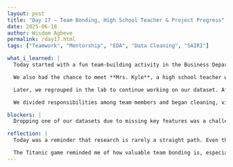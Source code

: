 ```yaml
---
layout: post
title: "Day 17 – Team Bonding, High School Teacher & Project Progress"
date: 2025-06-18
author: Wisdom Agbeve
permalink: /day17.html
tags: ["Teamwork", "Mentorship", "EDA", "Data Cleaning", "SAIRI"]

what_i_learned: |
  Today started with a fun team-building activity in the Business Department. We played a "Titanic" game where we had to rank items we'd choose if stranded at sea — it sparked great conversations and teamwork.

  We also had the chance to meet **Mrs. Kyle**, a high school teacher who will be joining our research team for the rest of the summer. It was an engaging session where she shared her background and experiences, and we immediately saw how resourceful she could be for our project moving forward.

  Later, we regrouped in the lab to continue working on our dataset. After some exploration, we realized that one of our previous datasets lacked essential features we needed for model development, so we made the decision to drop it. This was a bit of a setback, but we quickly adapted.

  We divided responsibilities among team members and began cleaning, visualizing, and analyzing the newly selected data. It was a productive day with solid collaboration and forward momentum on our project.

blockers: |
  Dropping one of our datasets due to missing key features was a challenge, but we adjusted quickly and found a new direction.

reflection: |
  Today was a reminder that research is rarely a straight path. Even though we hit a bump with our dataset, being able to reassess and pivot as a team was encouraging. Working in person helped us communicate better and make faster decisions, which made the whole process feel smoother. Meeting Ms. Kyle added a new layer of support — she brings an educator's perspective that we haven’t had so far, and it’s already proving helpful.

  The Titanic game reminded me of how valuable team bonding is, especially in long-term projects like this one. It helped break the ice, made us laugh, and reminded us that collaboration isn't just about work — it’s also about connecting as people. All in all, today was both productive and energizing, and I’m looking forward to building on this momentum tomorrow.
---
```

